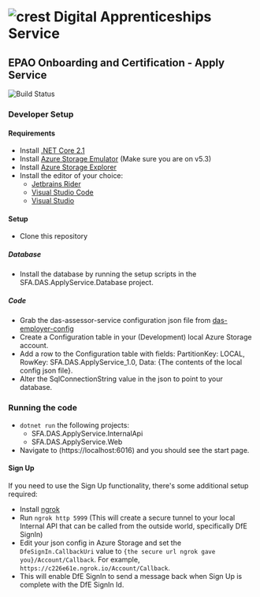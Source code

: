 # ![crest](https://assets.publishing.service.gov.uk/government/assets/crests/org_crest_27px-916806dcf065e7273830577de490d5c7c42f36ddec83e907efe62086785f24fb.png) Digital Apprenticeships Service

##  EPAO Onboarding and Certification - Apply Service

![Build Status](https://sfa-gov-uk.visualstudio.com/_apis/public/build/definitions/c39e0c0b-7aff-4606-b160-3566f3bbce23/831/badge)

### Developer Setup

#### Requirements

- Install [.NET Core 2.1](https://www.microsoft.com/net/download)
- Install [Azure Storage Emulator](https://go.microsoft.com/fwlink/?linkid=717179&clcid=0x409) (Make sure you are on v5.3)
- Install [Azure Storage Explorer](http://storageexplorer.com/)
- Install the editor of your choice:
  - [Jetbrains Rider](https://www.jetbrains.com/rider/)
  - [Visual Studio Code](https://code.visualstudio.com/)
  - [Visual Studio](https://visualstudio.microsoft.com/)

#### Setup

- Clone this repository

##### Database
- Install the database by running the setup scripts in the SFA.DAS.ApplyService.Database project.

##### Code

- Grab the das-assessor-service configuration json file from [das-employer-config](https://github.com/SkillsFundingAgency/das-employer-config/blob/master/das-apply-service/SFA.DAS.ApplyService.json)
- Create a Configuration table in your (Development) local Azure Storage account.
- Add a row to the Configuration table with fields: PartitionKey: LOCAL, RowKey: SFA.DAS.ApplyService_1.0, Data: {The contents of the local config json file}.
- Alter the SqlConnectionString value in the json to point to your database.

### Running the code

- `dotnet run` the following projects:
  - SFA.DAS.ApplyService.InternalApi
  - SFA.DAS.ApplyService.Web
- Navigate to (https://localhost:6016) and you should see the start page.

#### Sign Up

If you need to use the Sign Up functionality, there's some additional setup required:

- Install [ngrok](https://ngrok.com/)
- Run `ngrok http 5999` (This will create a secure tunnel to your local Internal API that can be called from the outside world, specifically DfE SignIn)
- Edit your json config in Azure Storage and set the `DfeSignIn.CallbackUri` value to `{the secure url ngrok gave you}/Account/Callback`. For example, `https://c226e61e.ngrok.io/Account/Callback`.
- This will enable DfE SignIn to send a message back when Sign Up is complete with the DfE SignIn Id.